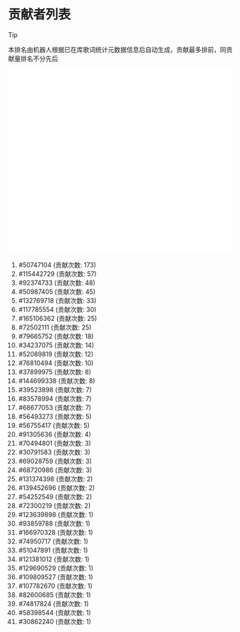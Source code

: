 # 贡献者列表

> [!TIP]
> 本排名由机器人根据已在库歌词统计元数据信息后自动生成，贡献最多排前，同贡献量排名不分先后

![贡献者头像画廊](./CONTRIBUTORS.svg)

1. #50747104 (贡献次数: 173)
2. #115442729 (贡献次数: 57)
3. #92374733 (贡献次数: 48)
4. #50987405 (贡献次数: 45)
5. #132769718 (贡献次数: 33)
6. #117785554 (贡献次数: 30)
7. #165106362 (贡献次数: 25)
8. #72502111 (贡献次数: 25)
9. #79665752 (贡献次数: 18)
10. #34237075 (贡献次数: 14)
11. #52089819 (贡献次数: 12)
12. #76810494 (贡献次数: 10)
13. #37899975 (贡献次数: 8)
14. #144699338 (贡献次数: 8)
15. #39523898 (贡献次数: 7)
16. #83578994 (贡献次数: 7)
17. #68677053 (贡献次数: 7)
18. #56493273 (贡献次数: 5)
19. #56755417 (贡献次数: 5)
20. #91305636 (贡献次数: 4)
21. #70494801 (贡献次数: 3)
22. #30791583 (贡献次数: 3)
23. #69028759 (贡献次数: 3)
24. #68720986 (贡献次数: 3)
25. #131374398 (贡献次数: 2)
26. #139452696 (贡献次数: 2)
27. #54252549 (贡献次数: 2)
28. #72300219 (贡献次数: 2)
29. #123639898 (贡献次数: 1)
30. #93859788 (贡献次数: 1)
31. #166970328 (贡献次数: 1)
32. #74950717 (贡献次数: 1)
33. #51047891 (贡献次数: 1)
34. #121381012 (贡献次数: 1)
35. #129690529 (贡献次数: 1)
36. #109809527 (贡献次数: 1)
37. #107782670 (贡献次数: 1)
38. #82600685 (贡献次数: 1)
39. #74817824 (贡献次数: 1)
40. #58398544 (贡献次数: 1)
41. #30862240 (贡献次数: 1)
